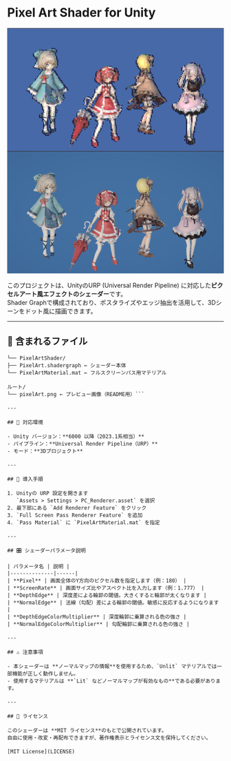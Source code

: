# Pixel Art Shader for Unity

![プレビュー画像](pixelArt.png)

このプロジェクトは、UnityのURP (Universal Render Pipeline) に対応した**ピクセルアート風エフェクトのシェーダー**です。  
Shader Graphで構成されており、ポスタライズやエッジ抽出を活用して、3Dシーンをドット風に描画できます。

---

## 📁 含まれるファイル

```Assets/
└── PixelArtShader/
├── PixelArt.shadergraph ← シェーダー本体
└── PixelArtMaterial.mat ← フルスクリーンパス用マテリアル

ルート/
└── pixelArt.png ← プレビュー画像（README用）```

---

## 🔧 対応環境

- Unity バージョン：**6000 以降（2023.1系相当）**
- パイプライン：**Universal Render Pipeline（URP）**
- モード：**3Dプロジェクト**

---

## 🚀 導入手順

1. Unityの URP 設定を開きます  
   `Assets > Settings > PC_Renderer.asset` を選択
2. 最下部にある `Add Renderer Feature` をクリック
3. `Full Screen Pass Renderer Feature` を追加
4. `Pass Material` に `PixelArtMaterial.mat` を指定

---

## 🎛️ シェーダーパラメータ説明

| パラメータ名 | 説明 |
|--------------|------|
| **Pixel** | 画面全体のY方向のピクセル数を指定します（例：180） |
| **ScreenRate** | 画面サイズ比やアスペクト比を入力します（例：1.777） |
| **DepthEdge** | 深度差による輪郭の閾値。大きくすると輪郭が太くなります |
| **NormalEdge** | 法線（勾配）差による輪郭の閾値。敏感に反応するようになります |
| **DepthEdgeColorMultiplier** | 深度輪郭に乗算される色の強さ |
| **NormalEdgeColorMultiplier** | 勾配輪郭に乗算される色の強さ |

---

## ⚠ 注意事項

- 本シェーダーは **ノーマルマップの情報**を使用するため、`Unlit` マテリアルでは一部機能が正しく動作しません。
- 使用するマテリアルは **`Lit` などノーマルマップが有効なもの**である必要があります。

---

## 📝 ライセンス

このシェーダーは **MIT ライセンス**のもとで公開されています。  
自由に使用・改変・再配布できますが、著作権表示とライセンス文を保持してください。

[MIT License](LICENSE)